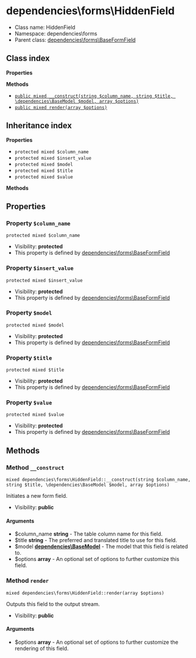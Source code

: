 # dependencies\forms\HiddenField






* Class name: HiddenField
* Namespace: dependencies\forms
* Parent class: [dependencies\forms\BaseFormField](/apidocs/dependencies/forms/BaseFormField.md)




## Class index

**Properties**

**Methods**
* [`public mixed __construct(string $column_name, string $title, \dependencies\BaseModel $model, array $options)`](#method-__construct)
* [`public mixed render(array $options)`](#method-render)


## Inheritance index

**Properties**
* `protected mixed $column_name`
* `protected mixed $insert_value`
* `protected mixed $model`
* `protected mixed $title`
* `protected mixed $value`

**Methods**



Properties
----------


### Property `$column_name`

```
protected mixed $column_name
```





* Visibility: **protected**
* This property is defined by [dependencies\forms\BaseFormField](/apidocs/dependencies/forms/BaseFormField.md)


### Property `$insert_value`

```
protected mixed $insert_value
```





* Visibility: **protected**
* This property is defined by [dependencies\forms\BaseFormField](/apidocs/dependencies/forms/BaseFormField.md)


### Property `$model`

```
protected mixed $model
```





* Visibility: **protected**
* This property is defined by [dependencies\forms\BaseFormField](/apidocs/dependencies/forms/BaseFormField.md)


### Property `$title`

```
protected mixed $title
```





* Visibility: **protected**
* This property is defined by [dependencies\forms\BaseFormField](/apidocs/dependencies/forms/BaseFormField.md)


### Property `$value`

```
protected mixed $value
```





* Visibility: **protected**
* This property is defined by [dependencies\forms\BaseFormField](/apidocs/dependencies/forms/BaseFormField.md)


Methods
-------


### Method `__construct`

```
mixed dependencies\forms\HiddenField::__construct(string $column_name, string $title, \dependencies\BaseModel $model, array $options)
```

Initiates a new form field.



* Visibility: **public**

#### Arguments

* $column_name **string** - The table column name for this field.
* $title **string** - The preferred and translated title to use for this field.
* $model **[dependencies\BaseModel](/apidocs/dependencies/BaseModel.md)** - The model that this field is related to.
* $options **array** - An optional set of options to further customize this field.



### Method `render`

```
mixed dependencies\forms\HiddenField::render(array $options)
```

Outputs this field to the output stream.



* Visibility: **public**

#### Arguments

* $options **array** - An optional set of options to further customize the rendering of this field.


